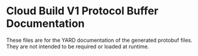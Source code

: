 # Cloud Build V1 Protocol Buffer Documentation

These files are for the YARD documentation of the generated protobuf files.
They are not intended to be required or loaded at runtime.
